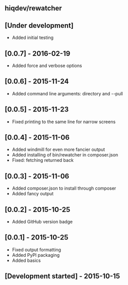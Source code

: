 hiqdev/rewatcher
----------------

## [Under development]

- Added initial testing

## [0.0.7] - 2016-02-19

- Added force and verbose options

## [0.0.6] - 2015-11-24

- Added command line arguments: directory and --pull

## [0.0.5] - 2015-11-23

- Fixed printing to the same line for narrow screens

## [0.0.4] - 2015-11-06

- Added windmill for even more fancier output
- Added installing of bin/rewatcher in composer.json
- Fixed: fetching returned back

## [0.0.3] - 2015-11-06

- Added composer.json to install through composer
- Added fancy output

## [0.0.2] - 2015-10-25

- Added GitHub version badge

## [0.0.1] - 2015-10-25

- Fixed output formatting
- Added PyPI packaging
- Added basics

## [Development started] - 2015-10-15
